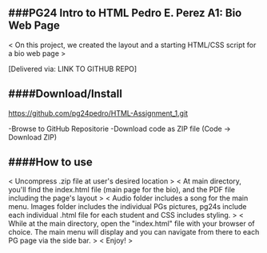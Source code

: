 
###**PG24 Intro to HTML Pedro E. Perez A1: Bio Web Page**
----------
< On this project, we created the layout and a starting HTML/CSS script for a bio web page >

[Delivered via: LINK TO GITHUB REPO]


####**Download/Install**
---------
https://github.com/pg24pedro/HTML-Assignment_1.git

-Browse to GitHub Repositorie
-Download code as ZIP file (Code -> Download ZIP)

####**How to use**
--------
< Uncompress .zip file at user's desired location >
< At main directory, you'll find the index.html file (main page for the bio), and the PDF file including the page's layout >
< Audio folder includes a song for the main menu. Images folder includes the individual PGs pictures, pg24s include each individual .html file for each student and CSS includes styling. >
< While at the main directory, open the "index.html" file with your browser of choice. The main menu will display and you can navigate from there to each PG page via the side bar. >
< Enjoy! >

